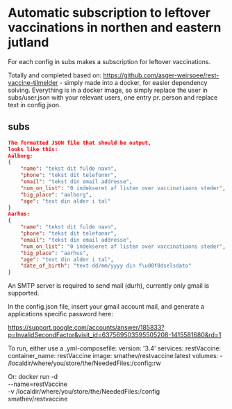 # Automatic subscription to leftover vaccinations in northen and eastern jutland
For each config in subs makes a subscription for leftover vaccinations.

Totally and completed based on: https://github.com/asger-weirsoee/rest-vaccine-tilmelder - simply made into a docker, for easier dependency solving.
Everything is in a docker image, so simply replace the user in subs/user.json with your relevant users, one entry pr. person and replace text in config.json.

## subs 
```json
The formatted JSON file that should be output,
looks like this:
Aalborg:
{
    "name": "tekst dit fulde navn",
    "phone": "tekst dit telefonnr",
    "email": "tekst din email addresse",
    "num_on_list": "0 indekseret af listen over vaccinatiaons steder",
    "big_place": "aalborg",
    "age": "text din alder i tal"
}
Aarhus:
{
    "name": "tekst dit fulde navn",
    "phone": "tekst dit telefonnr",
    "email": "tekst din email addresse",
    "num_on_list": "0 indekseret af listen over vaccinatiaons steder",
    "big_place": "aarhus",
    "age": "text din alder i tal",
    "date_of_birth": "text dd/mm/yyyy din f\u00f8dselsdato"
}
```

An SMTP server is required to send mail (durh), currently only gmail is supported.

In the config.json file, insert your gmail account mail, and generate a applications specific password here:

https://support.google.com/accounts/answer/185833?p=InvalidSecondFactor&visit_id=637569503595505208-1415581680&rd=1

To run, either use a .yml-composefile:
version: '3.4'
 services:
   restVaccine:
     container_name: restVaccine
     image: smathev/restvaccine:latest
     volumes:
         - /localdir/where/you/store/the/NeededFiles:/config:rw
         
 Or:
docker run -d \
  --name=restVaccine\
  -v /localdir/where/you/store/the/NeededFiles:/config \
  smathev/restvaccine
